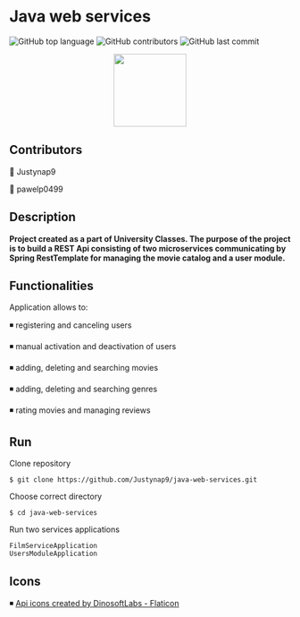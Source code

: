 # Java web services

<img alt="GitHub top language" src="https://img.shields.io/github/languages/top/Justynap9/Java">
<img alt="GitHub contributors" src="https://img.shields.io/github/contributors/Justynap9/Java"> 
<img alt="GitHub last commit" src="https://img.shields.io/github/last-commit/Justynap9/Java">


<p align="center"> <img src="https://cdn-icons-png.flaticon.com/512/439/439163.png" width="130" height="130" /></p>


## Contributors

👤 Justynap9

👤 pawelp0499

## Description

**Project created as a part of University Classes. The purpose of the project is to build a REST Api consisting of two microservices communicating by Spring RestTemplate for managing the movie catalog and a user module.**


## Functionalities

Application allows to:

◾ registering and canceling users

◾ manual activation and deactivation of users

◾ adding, deleting and searching movies

◾ adding, deleting and searching genres

◾ rating movies and managing reviews

## Run

Clone repository

```
$ git clone https://github.com/Justynap9/java-web-services.git
```

Choose correct directory

```
$ cd java-web-services
```

Run two services applications

```
FilmServiceApplication
UsersModuleApplication
```

## Icons

◾ <a href="https://www.flaticon.com/free-icons/api" title="api icons">Api icons created by DinosoftLabs - Flaticon</a>


